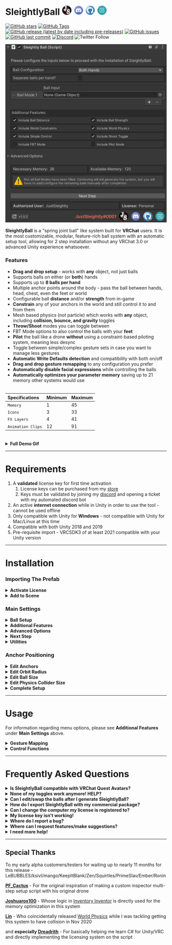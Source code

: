 # SleightlyBall [<img src="https://github.com/JustSleightly/Resources/raw/main/Icons/JSLogo.png" width="30" height="30">](https://vrc.sleightly.dev/ "JustSleightly") [<img src="https://github.com/JustSleightly/Resources/raw/main/Icons/Discord.png" width="30" height="30">](https://discord.sleightly.dev/ "Discord") [<img src="https://github.com/JustSleightly/Resources/raw/main/Icons/GitHub.png" width="30" height="30">](https://github.sleightly.dev/ "Github") [<img src="https://github.com/JustSleightly/Resources/raw/main/Icons/Store.png" width="30" height="30">](https://store.sleightly.dev/ "Store")

[![GitHub stars](https://img.shields.io/github/stars/JustSleightly/SleightlyBall)](https://github.com/JustSleightly/SleightlyBall/stargazers) [![GitHub Tags](https://img.shields.io/github/tag/JustSleightly/SleightlyBall)](https://github.com/JustSleightly/SleightlyBall/tags) [![GitHub release (latest by date including pre-releases)](https://img.shields.io/github/v/release/JustSleightly/SleightlyBall?include_prereleases)](https://github.com/JustSleightly/SleightlyBall/releases) [![GitHub issues](https://img.shields.io/github/issues/JustSleightly/SleightlyBall)](https://github.com/JustSleightly/SleightlyBall/issues) [![GitHub last commit](https://img.shields.io/github/last-commit/JustSleightly/SleightlyBall)](https://github.com/JustSleightly/SleightlyBall/commits/main) [![Discord](https://img.shields.io/discord/780192344800362506)](https://discord.sleightly.dev/) ![Twitter Follow](https://img.shields.io/twitter/follow/SleightlyDev?style=social)

![](https://github.com/JustSleightly/SleightlyBall/raw/main/Documentation/Images/SB%20Default%20Settings.png)

**SleightlyBall** is a "spring joint ball" like system built for **VRChat** users. It is the most customizable, modular, feature-rich ball system with an automatic setup tool, allowing for 2 step installation without any VRChat 3.0 or advanced Unity experience whatsoever.

### Features

* **Drag and drop setup** - works with **any** object, not just balls
* Supports balls on either (or **both**) hands
* Supports up to **8 balls per hand**
* Multiple anchor points around the body - pass the ball between hands, head, chest, even the feet or world
* Configurable ball **distance** and/or **strength** from in-game
* **Constrain** any of your anchors in the world and still control it to and from them
* Mesh based physics (not particle) which works with **any** object, including **collision, bounce, and gravity** toggles
* **Throw/Shoot** modes you can toggle between
* FBT Mode options to also control the balls with your **feet**
* **Pilot** the ball like a drone **without** using a constraint-based piloting system, meaning less desync
* Toggle between simple/complex gesture sets in case you want to manage less gestures
* **Automatic Write Defaults detection** and compatibility with both on/off
* **Drag and drop gesture remapping** to any configuration you prefer
* **Automatically disable facial expressions** while controlling the balls
* **Automatically optimizes your parameter memory** saving up to 21 memory other systems would use

######

| Specifications | Minimum | Maximum |
| :------------- | :------------- | :------------- |
| `Memory` | 1 | 45 |
| `Icons` | 3 | 33 |
| `FX Layers` | 4 | 41 |
| `Animation Clips` | 12 | 91 |

######

<details> 

  <summary> <strong> Full Demo Gif </strong> </summary>

######

<blockquote>

![](https://github.com/JustSleightly/SleightlyBall/raw/main/Documentation/Gifs/SB%20Showcase.gif)

</details>

---

# Requirements

1. A **validated** license key for first time activation
	1. License keys can be purchased from my [store](https://store.sleightly.dev/)
	2. Keys must be validated by joining my [discord](https://discord.sleightly.dev/) and opening a ticket with my automated discord bot
2. An active **internet connection** while in Unity in order to use the tool - cannot be used offline
3. Only compatible with Unity for **Windows** - not compatible with Unity for Mac/Linux at this time
4. Compatible with both Unity 2018 and 2019
5. Pre-requisite import - VRCSDK3 of at least 2021 compatible with your Unity version

---

# Installation

### Importing The Prefab

<details> 

  <summary> <strong>  Activate License </strong> </summary>

######

<blockquote>

Import the SleightlyBall unitypackage into your project, and click on the SleightlyBall.prefab at the default path *Assets/JustSleightly/SleightlyBall*. 

######

![](https://github.com/JustSleightly/SleightlyBall/raw/main/Documentation/Gifs/SB%20Prefab.gif)

If you have never used this on this PC before, you will see a field labeled **Enter your license key**. Input your license key from your purchase and click activate. This is a one-time-use key that will authorize the current PC for future use of SleightlyBall. To reset/change seats for this license, please see our automated ticketing system in Discord.

######

![](https://github.com/JustSleightly/SleightlyBall/raw/main/Documentation/Gifs/SB%20License%20Activation.gif)

</details>

<details>

  <summary> <strong> Add to Scene </strong> </summary>

######

<blockquote>

To prepare SleightlyBall for installation, drag the SleightlyBall.prefab into the scene for Unity base scaling, then drag it onto your desired avatar. Once the prefab detects an Avatar Descriptor and Animator, the **Main Settings** will appear in the inspector.

######

![](https://github.com/JustSleightly/SleightlyBall/raw/main/Documentation/Gifs/SB%20Prefab%20Placement.gif)

<details>

  <summary>Technical Details</summary>

######

<blockquote>

The prefab can be placed as any child of an Avatar Descriptor, and it will automatically reparent as a direct child of the Avatar Descriptor.

######

![](https://github.com/JustSleightly/SleightlyBall/raw/main/Documentation/Gifs/SB%20Prefab%20AutoPosition.gif)

</details>

</details>

### Main Settings

<details>

  <summary> <strong> Ball Setup </strong> </summary>

######

<blockquote>

<details>

  <summary> <strong> Ball Configuration </strong> </summary>

######

<blockquote>

Select the Hand Configuration to set up the SleightlyBall system.
|  |  |
| :------------- | :------------------------------ |
| `Both Hands` | Ball Inputs Applied to Both Hands |
| `Left Handed Only` | Ball Inputs Applied to Left Hand Only |
| `Right Handed Only` | Ball Inputs Applied to Right Hand Only |

#####

![](https://github.com/JustSleightly/SleightlyBall/raw/main/Documentation/Images/SB%20Hand%20Configuration.png)

</details>

<details>

  <summary> <strong> Separate Balls Per Hand </strong> </summary>

######

<blockquote>

Select whether to configure each hand independently or identically.
|  |  |
| :------------- | :------------------------------ |
| `Disabled` | Each Ball Input Applies to Both Hands |
| `Enabled` | Input a Ball for Each Hand |

#####

![](https://github.com/JustSleightly/SleightlyBall/raw/main/Documentation/Images/SB%20Separate%20Balls%20per%20Hand.png)

<details>

  <summary>Technical Details</summary>

######

<blockquote>

This option is only visible if **Ball Configuration** is set to `Both Hands`.

Enabling this option also allows for independent scaling of each hands' balls and colliders during **Anchor Positioning**.

</details>

</details>

<details>

  <summary> <strong> Ball Inputs </strong> </summary>

######

<blockquote>

Use the +/- symbol to add/remove additional balls to the system, up to 8 balls. Drag in any GameObject/Prefab from your hierarchy or your project assets. Rearrange them by click/dragging into your preferred order.

######

![](https://github.com/JustSleightly/SleightlyBall/raw/main/Documentation/Gifs/SB%20Ball%20Add%20Rearrange.gif)

<details>

  <summary>Technical Details</summary>

######

<blockquote>

All GameObjects will have their root re-positioned to (0, 0, 0).

Inputting the Avatar Root or SleightlyBall's own GameObject will automatically be removed.

Any RigidBody, Spring Joint, and Configurable Joint components within any GameObjects/Prefabs inputted will be removed.

Any Sphere, Box, Capsule, and Mesh Collider components within any GameObjects/Prefabs inputted that are not set as Triggers will be removed.

Leaving an input field blank will yield a Warning. You may continue with blank fields and manually add the balls into the hierarchy later (for advanced users).

</details>

</details>

</details>

<details>

  <summary> <strong> Additional Features </strong> </summary>

######

<blockquote>

![](https://github.com/JustSleightly/SleightlyBall/raw/main/Documentation/Images/SB%20Additional%20Features.png)

######

<details>

  <summary> <strong> Ball Distance </strong> </summary>

######

<blockquote>

Enable this feature to include a radial puppet that adjusts the distance of the hand and head ball anchors from you by a local scale of 1 - 10x. 

<details>

  <summary>Technical Details</summary>

######

<blockquote>

If FBT Mode is enabled, this also affects foot anchors.

Adds one dedicated float (8 memory) to your expression parameters.

</details>

</details>

<details>

  <summary> <strong> Ball Strength </strong></summary>

######

<blockquote>

Enable this feature to include a radial puppet that adjusts the strength at which the ball is attracted to its anchors.

<details>

  <summary>Technical Details</summary>

######

<blockquote>

Default Ball Strength can be configured under Advanced options.

Adds one dedicated float (8 memory) to your expression parameters.

</details>

</details>

<details>

  <summary> <strong> World Constraints </strong> </summary>

######

<blockquote>

Enable this feature to include four toggles to world constrain your hands, head, or chest anchors independently, allowing you to pass the balls between your body and fixed points in the world. 

<details>

  <summary>Technical Details</summary>

######

<blockquote>

If FBT Mode is enabled, two more toggles will be included to constrain each foot anchor.

Constraining your chest anchor will cause your Chest Orbit gesture control to attract like your head/hand gesture controls rather than orbit.

Adds 0 - 6 memory to your expression parameters (See **Memory Calculations** for more details).

</details>

</details>

<details>
  <summary> <strong> World Physics </strong> </summary>

######

<blockquote>

Enable this feature to include three toggles to enable/disable ball collision, bounce, and gravity.

<details>

  <summary>Technical Details</summary>

######

<blockquote>

Enabling World Physics adds to your Gesture Playable layer. If these layers' order is later shifted, you must run **VRLabs' [Fix Order](https://github.com/VRLabs/VRChat-Avatars-3.0#fix-order)** script to resolve the sub-animator.

Collision is off by default, due to ball collision's ability to affect world triggers (portals, distance-based mirrors, etc).

Bounce is on by default.

Gravity is off by default.

Adds 0 - 3 memory to your expression parameters (See **Memory Calculations** for more details).

</details>

</details>

<details>

  <summary> <strong> Simple Control </strong> </summary>

######

<blockquote>

Enable this feature to add a toggle to switch between simplified versus advanced **Gesture Control**.
|  |  |
| :------------- | :------------------------------ |
| `Simple` | Only 'simple' gesture controls are enabled |
| `Advanced` | All seven gesture controls are enabled |

######

<details>

  <summary>Technical Details</summary>

######

<blockquote>

By default, Primary, Secondary, and Orbit are considered 'simple' gestures.

The definition of a 'simple' gesture can be configured from **Remap Control Gestures**.

Adds 0 - 1 memory to your expression parameters (See **Memory Calculations** for more details).

</details>

</details>

<details>

  <summary> <strong> Shoot Toggle </strong> </summary>

######

<blockquote>

Enable this feature to add a toggle to switch between ball throw vs ball shoot.

######

<details>

  <summary>Technical Details</summary>

######

<blockquote>

The shoot forward driver lasts 0.25 seconds which can result in unique behaviors, such as briefly curving the shot, or slowing down on impact if shot into a surface with collision enabled.

Adds 0 - 1 memory to your expression parameters (See **Memory Calculations** for more details).

</details>

</details>

<details>

  <summary> <strong> FBT Mode </strong> </summary>

######

<blockquote>

Enable this feature to add a toggle to change the gesture control set to include feet control.

######

<details>

  <summary>Technical Details</summary>

######

<blockquote>

See Advanced Options to select an FBT Mode.

Adds 0 - 1 memory to your expression parameters (See **Memory Calculations** for more details).

</details>

</details>

<details>

  <summary> <strong> Pilot Mode </strong> </summary>

######

<blockquote>

Enable this feature to add a two-axis puppet control for each enabled hand.

The puppet menu by default pilots position on the XZ plane, AKA Moving Forward, Moving Backward, Strafing Left, and Strafing Right.

If you a Thumbs Up gesture in either hand while the puppet menu is open, the axes swap to XY controls, replacing Forward and Backward with Up and Down.

Closing the puppet menu will have the ball maintain its position in world space, until you activate your Rigid Return gesture while the menu is closed.

*While the piloting is less desynced than your typical constraint based piloting system, it is still not in perfect sync due to Unity Physics in VRC and other network difficulties. Please be aware others may not see the ball in the exact same location you do.*

######

<details>

  <summary>Technical Details</summary>

######

<blockquote>

The ball orientation will still be constrained to your head, but the ball piloting rotation is only constrained to your head's Y rotation. This means you can turn your head left/right to steer the ball, but the ball will never move up or down unless you Thumbs Up.

Adds 17 - 18 memory to your expression parameters (See **Memory Calculations** for more details).

</details>

</details>

</details>

</blockquote>

<details>

  <summary> <strong> Advanced Options </strong> </summary>

######

<blockquote>

<details>

  <summary> <strong> Write Defaults </strong> </summary>

######

<blockquote>

Enabling/Disabling this option will enable/disable Write Defaults in all generated animator states for SleightlyBall. 

######

![](https://github.com/JustSleightly/SleightlyBall/raw/main/Documentation/Images/SB%20Write%20Defaults.png)

######

If it says Write Defaults **(Auto)**, then this is handled automatically to match the current Write Defaults of your Animator Controller.

######

![](https://github.com/JustSleightly/SleightlyBall/raw/main/Documentation/Images/SB%20Write%20Defaults%20Auto.png)

<details>

  <summary>Technical Details</summary>

####

<blockquote>

If your relevant Animator Controller(s) are all set to one Write Defaults mode, the **Write Defaults** option will automatically match and be labeled with **(Auto)**.

If the Avatar Descriptor does not contain a custom FX layer, the **Write Defaults** option will automatically match the Write Defaults mode of the Gesture Layer if World Physics is enabled, and be labeled with **(Auto)**.

If your relevant Animator Controller has a mix of Write Defaults On and Off, a warning will appear and the **Write Defaults** option will not be labeled with **(Auto)**. This option will be available to manually enable/disable, and the generated states will follow the manually set status.

If **World Physics** is enabled and your Gesture and FX Animator Controllers are all set to one Write Defaults mode, but the Write Defaults of the Gesture and FX Animator Controllers are different, a different warning will appear and the **Write Defaults** option will not be labeled with **(Auto)**. This option will be available to manually enable/disable, and the generated states will follow the manually set status.

</details>

</details>

<details>

  <summary> <strong> Remap Control Gestures </strong> </summary>

######

<blockquote>

Enabling this feature will allow for the rearrangement of each **Gesture Control** to map to different gestures. If **Simple Control** is enabled, then the definition of a 'simple' gesture can be redefined here as well.

By default, the gesture control mapping is as follows:

| Hand Gesture Layout | Simple? | Ball Control Mapping| FBT Mode Standard | FBT Mode Complex |
| :------------- | :-------------: | :------------- | :------------- | :------------- |
| `F1 Gesture Idle` | :white_square_button: | Idle | | |
| `F2 Gesture Fist` | :white_square_button: | Head Control | Primary Foot | Primary Trigger* |
| `F3 Gesture Open Hand` | :white_check_mark: | Chest Orbit | | |
| `F4 Gesture Fingerpoint` | :white_check_mark: | Primary Hand Control | | |
| `F5 Gesture Victory` | :white_square_button: | Release Ball | | |
| `F6 Gesture Rock n Roll` | :white_square_button: | Rigid Return | | |
| `F7 Gesture Handgun` | :white_check_mark: | Secondary Hand Control | | |
| `F8 Gesture Thumbs Up` | :white_square_button: | Between Hand Control | Secondary Foot | Secondary Trigger* |

######

\* Gesture in opposite hand to switch gesture set of main hand during FBT Mode Complex.

######

<details>

  <summary>Technical Details</summary>

####

<blockquote>

The 'Simple?' toggle checkboxes only display if **Simple Control** is enabled.

If FBT Mode is enabled, the respective FBT Mode columns will apply.

FBT Mode Complex refers to combo gesturing with the opposite hand.

If **Remap Control Gestures** is disabled, the Gesture Control mapping and Simple Control definitions will generate according to their default configuration regardless of any changes while it is enabled.

</details>

</details>

<details>

  <summary> <strong> Disable Facial Anims </strong> </summary>

######

<blockquote>

Enable this feature to force your facial expressions to maintain their defaults while a ball mode is enabled, regardless of activated gesture.

<details>

  <summary>Technical Details</summary>

######

<blockquote>

All blendshapes that exist on your Viseme Mesh set in your Avatar Descriptor are animated to the values they were set to at the time of generating SleightlyBall. Blendshapes starting with 'vrc.' are ignored.

As this only accounts for blendshapes, please be wary of any non-blendshape animation properties that are triggered on gesture (eye movement, tongue toggles, etc.)

Enabling this feature but not using Viseme Blendshapes mode or having a Viseme Mesh assigned in your Avatar Descriptor will yield an error.

This also affects **Ball Demo** if it is included.

</details>

</details>

<details>

  <summary> <strong> Force Gesture Tracking </strong> </summary>

######

<blockquote>

Enable this feature to force VRC Tracking Control to set fingers to Tracking rather than Animation while a ball mode is enabled. This is only relevant to VR controllers that use finger tracking (ex. Valve Knuckles) on Avatars that use animation overrides on finger tracking.

<details>

  <summary>Technical Details</summary>

######

<blockquote>

This also affects **Ball Demo** if it is included.

</details>

</details>

<details>

  <summary> <strong> Include Ball Demo Mode </strong> </summary>

######

<blockquote>

Enable this feature to toggle default Unity Spheres that follow the ball's gesture control. This is often only used for either troubleshooting, demonstration, or practice purposes.

<details>

  <summary>Technical Details</summary>

####

<blockquote>

If **Disable Facial Anims** is enabled, Demo Mode will also disable facial animations.

If **Force Gesture Tracking** is enabled, Demo Mode will also force gesture tracking.

Adds 0 - 1 memory to your expression parameters (See **Memory Calculations** for more details).

</details>

</details>

<details>

  <summary> <strong> Enable Move Or Copy </strong> </summary>

######

<blockquote>

Enable the ability to Move ball input sources from their respective location in the hierarchy rather than Copy them. This is typically used when trying to maintain specific component references that would otherwise break when instantiated via Copy.

######

![](https://github.com/JustSleightly/SleightlyBall/raw/main/Documentation/Images/SB%20Move%20Or%20Copy.png)

######

<details>

  <summary>Technical Details</summary>

######

<blockquote>

Balls are set to Copy by default, and will behave as Copy when this option is disabled.

Ball Inputs from the project assets rather than the hierarchy cannot be set to Move and will revert to Copy.

Using the same Ball source for multiple inputs and setting them to Move will yield an error, as you cannot move one object into two locations.

Using the same Ball source for multiple inputs and setting one to Move and the others to copy will instantiate the copies first during generation, before moving the remaining one.

</details>

</details>

<details>

  <summary> <strong> Default Shoot Toggle On </strong> </summary>

######

<blockquote>

Enable this to enable Shoot Toggle by default in game.

######

![](https://github.com/JustSleightly/SleightlyBall/raw/main/Documentation/Images/SB%20Advanced%20Options%20Shoot.png)

######

<details>

  <summary>Technical Details</summary>

######

<blockquote>

This option is only visible if **Shoot Toggle** is enabled.

</details>

</details>

<details>

  <summary> <strong> Save Throw/Shoot Mode </strong> </summary>

######

<blockquote>

Enable this feature to have Throw/Shoot mode persist between worlds/avatar loads.

######

![](https://github.com/JustSleightly/SleightlyBall/raw/main/Documentation/Images/SB%20Advanced%20Options%20Shoot.png)

######

<details>

  <summary>Technical Details</summary>

######

<blockquote>

This option is only visible if **Shoot Toggle** is enabled.

Converts **Shoot Toggle** to use one dedicated bool (1 memory) in your expression parameters.

</details>

</details>


<details>

  <summary> <strong> Default FBT Mode On </strong> </summary>

######

<blockquote>

Enable this to enable FBT Mode by default in game.

######

![](https://github.com/JustSleightly/SleightlyBall/raw/main/Documentation/Images/SB%20Advanced%20Options%20FBT%20Mode.png)

######

<details>

  <summary>Technical Details</summary>

######

<blockquote>

This option is only visible if **FBT Mode** is enabled.

</details>

</details>

<details>

  <summary> <strong> Save FBT Mode </strong> </summary>

######

<blockquote>

Enable this feature to have FBT mode persist between worlds/avatar loads.

######

![](https://github.com/JustSleightly/SleightlyBall/raw/main/Documentation/Images/SB%20Advanced%20Options%20FBT%20Mode.png)

######

<details>

  <summary>Technical Details</summary>

######

<blockquote>

This option is only visible if **FBT Mode** is enabled.

Converts **FBT Mode** to use one dedicated bool (1 memory) in your expression parameters.

</details>

</details>

<details>

  <summary> <strong> Save Control Mode </strong> </summary>

######

<blockquote>

Enable this feature to have your gesture control mode persist between worlds/avatar loads.


######

![](https://github.com/JustSleightly/SleightlyBall/raw/main/Documentation/Images/SB%20Advanced%20Options%20Simple%20Control.png)

######

<details>

  <summary>Technical Details</summary>

######

<blockquote>

This option is only visible if **Simple Control** is enabled.

Converts **Simple Control** to use one dedicated bool (1 memory) in your expression parameters.

</details>

</details>

<details>

  <summary> <strong> Select FBT Mode </strong> </summary>

######

<blockquote>

Select which FBT Mode mapping you'd like to use.
|  |  |
| :------------- | :------------------------------ |
| `Standard` | When FBT Mode is enabled, Head/Between controls are replaced with Primary/Secondary Foot control |
| `Complex` | When FBT Mode is enabled, combo gestures act as triggers to allow for entirely alternative gesture control |

######

![](https://github.com/JustSleightly/SleightlyBall/raw/main/Documentation/Images/SB%20FBT%20Mode.png)

######

<details>

  <summary>Technical Details</summary>

######

<blockquote>

In Complex mode, you use the opposite hand from the ball to hold the trigger gesture which converts your primary hand gestures to new mappings.

Complex Mode only works with one active ball at a time.

This option is only visible if **FBT Mode** is enabled.

</details>

</details>

<details>

  <summary> <strong> Default Control Mode </strong> </summary>

######

<blockquote>

Select whether Simple or Advanced gesture control mode will be set as default.

######

![](https://github.com/JustSleightly/SleightlyBall/raw/main/Documentation/Images/SB%20Default%20Control%20Mode.png)

######

<details>

  <summary>Technical Details</summary>

######

<blockquote>

The definition of a Simple gesture can be defined via **Remap Control Gestures**

This option is only visible if **Simple Control** is enabled.

</details>

</details>

<details>

  <summary> <strong> Default Ball Strength </strong> </summary>

######

<blockquote>

Set the default Ball Strength when loading into this avatar for the first time.

######

![](https://github.com/JustSleightly/SleightlyBall/raw/main/Documentation/Images/SB%20Advanced%20Options%20Strength.png)

######

<details>

  <summary>Technical Details</summary>

######

<blockquote>

This option is only visible if **Ball Strength** is enabled.

</details>

</details>

<details>

  <summary> <strong> Select Shoot Strength % </strong> </summary>

######

<blockquote>

Set the strength of the forward driver when using Ball Shoot mode.

######

![](https://github.com/JustSleightly/SleightlyBall/raw/main/Documentation/Images/SB%20Advanced%20Options%20Shoot.png)

######

<details>

  <summary>Technical Details</summary>

######

<blockquote>

This option is only visible if **Shoot Toggle** is enabled.

</details>

</details>

<details>

  <summary> <strong> Select Pilot Speed % </strong> </summary>

######

<blockquote>

Set the speed of the ball when using Pilot Mode.

######

![](https://github.com/JustSleightly/SleightlyBall/raw/main/Documentation/Images/SB%20Advanced%20Options%20Pilot.png)

######

<details>

  <summary>Technical Details</summary>

######

<blockquote>

Up/Down speeds are halved relative to the speed set for Forward/Backward/Left/Right

This option is only visible if **Pilot Mode** is enabled.

</details>

</details>

</details>

<details>

  <summary> <strong> Next Step </strong> </summary>

######

<blockquote>

Clicking this button will begin the generation of the SleightlyBall system according to the configuration of the **Main Settings** window, and proceed to **Anchor Positioning**. This button will be greyed out if there are any red errors returned in the Inspector.

######

![](https://github.com/JustSleightly/SleightlyBall/raw/main/Documentation/Images/SB%20Next%20Step%20Button.png)

######

</details>

<details>

  <summary> <strong> Utilities </strong> </summary>

######

<blockquote>

<details>

  <summary> <strong> Memory Calculations </strong> </summary>

######

<blockquote>

Displays the Necessary Memory to generate and the Available Memory on the current Avatar's Expression Parameters.

######

![](https://github.com/JustSleightly/SleightlyBall/raw/main/Documentation/Images/SB%20Calculate%20Memory.png)

######

<details>

  <summary>Necessary Memory can be calculated as:</summary>
  
######

<blockquote>

![equation](https://latex.codecogs.com/png.latex?%5Cfn_jvn%20%7B%5Ccolor%7BMagenta%7D%20Total%20Necessary%20Memory%20%3D%20Local%20Synced%20Memory%20&plus;%20Network%20Synced%20Memory)

######

where:

######

![equation](https://latex.codecogs.com/png.latex?%5Cfn_jvn%20%7B%5Ccolor%7BMagenta%7D%20Local%20Synced%20Memory%20%3D%20%5Cbegin%7Bcases%7D%20%26%20Local%20Bools%20%5Ctext%7B%20if%20%7D%20Local%20Bools%3C%208%20%5C%5C%20%26%208%20%5Ctext%7B%20if%20%7D%20Local%20Bools%20%5Cgeq%208%20%5Cend%7Bcases%7D)

######

![equation](https://latex.codecogs.com/png.latex?%5Cfn_jvn%20%7B%5Ccolor%7BMagenta%7D%20Local%20Bools%20%3D%20%5Csum%20Enabled%20Local%20Bools%7D)

######

![equation](https://latex.codecogs.com/png.latex?%5Cfn_jvn%20%7B%5Ccolor%7BMagenta%7D%20%5Cleft.%5Cbegin%7Bmatrix%7D%203%20%26%20WorldPhysics%5C%5C%204%20%26%20WorldConstraints%5C%5C%202%20%26%20WorldConstraints%5C%26FBTMode%5C%5C%201%20%26%20BallDemoMode%5C%5C%201%20%26%20%21%28SaveControlMode%5C%26SimpleControl%29%5C%5C%201%20%26%20%21%28SaveFBTMode%5C%26FBTMode%29%5C%5C%201%20%26%20%21%28SaveThrowShootMode%5C%26ShootToggle%29%5C%5C%202%20*%20BallCount%20%26%20BothHands%5C%5C%201%20*%20BallCount%20%26%20LeftHandedOnly%5C%5C%201%20*%20BallCount%20%26%20RightHandedOnly%20%5Cend%7Bmatrix%7D%5Cright%5C%7D%5CRightarrow%20%5Csum%20EnabledLocalBools%7D)

######

and:

######

![equation](https://latex.codecogs.com/png.latex?%5Cfn_jvn%20%7B%5Ccolor%7BMagenta%7D%20Network%20Synced%20Memory%20%3D%20%5Csum%20Enabled%20Synced%20Memory)

######

![equation](https://latex.codecogs.com/png.latex?%5Cfn_jvn%20%7B%5Ccolor%7BMagenta%7D%20%5Cleft.%5Cbegin%7Bmatrix%7D%208%20%26%20BallDistance%5C%5C%208%20%26%20BallStrength%5C%5C%201%20%26%20SaveControlMode%5C%26SimpleControl%5C%5C%201%20%26%20SaveFBTMode%5C%26FBTMode%5C%5C%201%20%26%20SaveThrowShootMode%5C%26ShootToggle%5C%5C%2016%20%26%20PilotMode%20%5C%5C%202%20%26%20BothHands%5C%26PilotMode%5C%5C%201%20%26%20LeftHandedOnly%5C%26PilotMode%5C%5C%201%20%26%20RightHandedOnly%5C%26PilotMode%20%5Cend%7Bmatrix%7D%5Cright%5C%7D%5CRightarrow%20%5Csum%20EnabledSyncedMemory%7D)

######

</details>

</details>

<details>

  <summary> <strong> Warnings/Errors </strong> </summary>

######

<blockquote>

<details>

  <summary> <strong> ERROR: No Avatar Descriptor Detected </strong> </summary>

######

<blockquote>

Triggers if no Avatar Descriptor component can be detected in any parents of the current GameObject.

######

![](https://github.com/JustSleightly/SleightlyBall/raw/main/Documentation/Images/SB%20Error%20No%20Animator.png)

######

</details>

######

<details>

  <summary> <strong> ERROR: No Animator Detected </strong> </summary>

######

<blockquote>

Triggers if no Animator component is found on the Avatar Descriptor GameObject.

######

![](https://github.com/JustSleightly/SleightlyBall/raw/main/Documentation/Images/SB%20Error%20No%20Avatar%20Descriptor.png)

######

</details>

######

<details>

  <summary> <strong> ERROR: Not Enough Memory </strong> </summary>

######

<blockquote>

Triggers if the Expressions Menu does not have enough available memory to satisfy the features configured in **Main Settings**.

######

![](https://github.com/JustSleightly/SleightlyBall/raw/main/Documentation/Images/SB%20Error%20Insufficient%20Memory.png)

######

</details>

######

<details>

  <summary> <strong> ERROR: Not Enough Menu Space </strong> </summary>

######

<blockquote>

Triggers if the Expressions Menu in the Avatar Descriptor already has 8 controls.

######

![](https://github.com/JustSleightly/SleightlyBall/raw/main/Documentation/Images/SB%20Error%20Menu%20Space.png)

######

</details>

######

<details>

  <summary> <strong> ERROR: Model Not Humanoid </strong> </summary>

######

<blockquote>

Triggers if the model's FBX is not set to Humanoid rig configuration.

######

![](https://github.com/JustSleightly/SleightlyBall/raw/main/Documentation/Images/SB%20Error%20Humanoid.png)

######

</details>

######

<details>

  <summary> <strong> ERROR: Left Hand Not Mapped </strong> </summary>

######

<blockquote>

Triggers if the model's humanoid rig configuration does not have the left hand mapped.

######

![](https://github.com/JustSleightly/SleightlyBall/raw/main/Documentation/Images/SB%20Error%20Left%20Hand.png)

######

</details>

######

<details>

  <summary> <strong> ERROR: Right Hand Not Mapped </strong> </summary>

######

<blockquote>

Triggers if the model's humanoid rig configuration does not have the right hand mapped.

######

![](https://github.com/JustSleightly/SleightlyBall/raw/main/Documentation/Images/SB%20Error%20Right%20Hand.png)

######

</details>

######

<details>

  <summary> <strong> ERROR: Feet Not Mapped </strong> </summary>

######

<blockquote>

Triggers if the model's humanoid rig configuration does not have both feet mapped, and **FBT Mode** is enabled.

######

![](https://github.com/JustSleightly/SleightlyBall/raw/main/Documentation/Images/SB%20Error%20FBT%20Mapping.png)

######

</details>

######

<details>

  <summary> <strong> ERROR: Viseme Mesh Not Detected </strong> </summary>

######

<blockquote>

Triggers if no Viseme Mesh is detected on the Avatar Descriptor or if the Viseme Mode is not set to Blendshape, while **Disable Facial Anims** is enabled.

######

![](https://github.com/JustSleightly/SleightlyBall/raw/main/Documentation/Images/SB%20Error%20Viseme%20Mesh.png)

######

</details>

######

<details>

  <summary> <strong> ERROR: Duplicate Ball Inputs Set To Move </strong> </summary>

######

<blockquote>

Triggers if multiple Ball Inputs have the same source GameObject, **Move Or Copy** is enabled, and those inputs are set to Move. The same GameObject cannot be moved to multiple locations at once.

######

![](https://github.com/JustSleightly/SleightlyBall/raw/main/Documentation/Images/SB%20Error%20Move%20Multiple.png)

######

</details>

######

<details>

  <summary> <strong> ERROR: Can't Detect VRC Example Gesture </strong> </summary>

######

<blockquote>

Triggers if no Gesture Controller is detected in the Avatar Descriptor, **World Physics** is enabled, and the VRC Example Gesture Controller cannot be located. This searches at path: *Assets/VRCSDK/Examples3/Animation/Controllers/vrc_AvatarV3HandsLayer.controller*

######

![](https://github.com/JustSleightly/SleightlyBall/raw/main/Documentation/Images/SB%20Error%20VRC%20Gesture%20Example.png)

######

</details>

######


<details>

  <summary> <strong> WARNING: Empty Ball Inputs </strong> </summary>

######

<blockquote>

Triggers if any Ball Input fields are left blank. Balls can be added after the hierarchy is generated, but you will not be able to take advantage of any of the positioning/scaling tools.

######

![](https://github.com/JustSleightly/SleightlyBall/raw/main/Documentation/Images/SB%20Warning%20Empty%20Ball%20Inputs.png)

######

</details>

######

<details>

  <summary> <strong> WARNING: Mixed Write Defaults </strong> </summary>

######

<blockquote>

Triggers if both Write Defaults On and Off are detected in your FX Controller, or Gesture Controller if **World Physics** is enabled. Continuing will use whichever value of **Write Defaults** you set under **Advanced Options**.

######

![](https://github.com/JustSleightly/SleightlyBall/raw/main/Documentation/Images/SB%20Warning%20Mixed%20Write%20Defaults.png)

######

</details>

######

<details>

  <summary> <strong> WARNING: FX/Gesture Different Write Defaults </strong> </summary>

######

<blockquote>

Triggers if **World Physics** is enabled and your FX and Gesture controllers use different Write Defaults. Continuing will use whichever value of **Write Defaults** you set under **Advanced Options**.

######

![](https://github.com/JustSleightly/SleightlyBall/raw/main/Documentation/Images/SB%20Warning%20Different%20Write%20Defaults.png)

######

</details>

######

<details>

  <summary> <strong> WARNING: Default Controllers/Expressions Detected </strong> </summary>

######

<blockquote>

Triggers if the FX Controller, Expression Parameters, or Expressions Menu in your Avatar Descriptor is either default or empty. If **World Physics** is enabled, the Gesture Controller also triggers this warning.

######

![](https://github.com/JustSleightly/SleightlyBall/raw/main/Documentation/Images/SB%20Warning%20Default%20Expressions.png)

######

</details>

######

<details>

  <summary> <strong> ERROR: Double Layer Rig Bug Detected </strong> </summary>

######

<blockquote>

Triggers if your Avatar Descriptor has two FX Playable Layers. Pressing Fix will restore the Action Playable Layer for you, but you will need to re-populate any custom layers you had previously set here.

######

![](https://github.com/JustSleightly/SleightlyBall/raw/main/Documentation/Images/SB%20Error%20Double%20FX%20Layer%20Bug.png)

######

This is a known VRCSDK bug that occurs when switching the FBX of a model between Generic and Humanoid rigs when it already has an Avatar Descriptor in the scene. 

######

![](https://github.com/JustSleightly/SleightlyBall/raw/main/Documentation/Images/SB%20Double%20FX%20Layer%20Bug%20Example.png)

</details>

</details>

<details>

  <summary> <strong> Delete SleightlyBall From Avatar </strong> </summary>

######

<blockquote>

Deletes any trace of SleightlyBall out of the avatar's hierarchy and Avatar Descriptor.

######

![](https://github.com/JustSleightly/SleightlyBall/raw/main/Documentation/Images/SB%20Delete%20Button.png)

######

<details>

  <summary> <strong> Technical Details </strong> </summary>

######

<blockquote>

Deletes Hierarchy: Any GameObjects with the Prefix "SB".

Deletes Controller Layers: Any Layers with the SB Identifier on the AnyState.

Deletes Controller Parameters: Any Parameters with the Prefix "SB".

Deletes From Expressions Menu: Any SubMenu whose name contains "SleightlyBall" or leads to a SubMenu with the Prefix "SB".

Deletes From Expression Parameters: Any Parameters with the Prefix "SB".

<blockquote>

</details>

</details>

<details>

  <summary> <strong> Delete ALL Generated Resources </strong> </summary>

######

<blockquote>

Deletes the Generated Resources folder at path *Assets/JustSleightly/SleightlyBall/GeneratedResources*. This may contain files for more than just the current avatar if you have generated SleightlyBall multiple times in this project.

######

![](https://github.com/JustSleightly/SleightlyBall/raw/main/Documentation/Images/SB%20Delete%20Button.png)

######

</details>

<details>

  <summary> <strong> Authorized user </strong> </summary>

######

<blockquote>

Dynamically displays the current Authorized User's discord name and license type. Just a little extra personal touch!

######

![](https://github.com/JustSleightly/SleightlyBall/raw/main/Documentation/Images/SB%20Authorized%20User.png)

######

</details>

<details>

  <summary> <strong> Check For Updates </strong> </summary>

######

<blockquote>

Click the circular arrow next to the version number in the bottom left to check for newer versions of SleightlyBall. If a new version is detected, the arrow will turn into a red X and a pop-up window will prompt you to download it. Otherwise, the arrow will turn into a green checkmark.

######

![](https://github.com/JustSleightly/SleightlyBall/raw/main/Documentation/Gifs/SB%20Update%20Checker.gif)

######

</details>

</details>

### Anchor Positioning

<details>

  <summary> <strong> Edit Anchors </strong> </summary>

<blockquote>

<details>

  <summary> <strong> Edit Hand Anchors </strong> </summary>

######

<blockquote>

Adjust the labeled BallRoot anchors in the scene view to each index fingertip using the positioning handles.

If necessary, rotate the anchors so that the large arrow is parallel to your fingers, away from your body.

There is an option to enable/disable moving the Hand Anchors symmetrically in World Space.

######

![](https://github.com/JustSleightly/SleightlyBall/raw/main/Documentation/Gifs/SB%20Edit%20Hand%20Anchors.gif)

######

</details>

<details>

  <summary> <strong> Edit Head Anchor </strong> </summary>

######

<blockquote>

Adjust the labeled BallRoot.Head anchor in the scene view to about an arm's length in front of your head using the positioning handle.

If necessary, rotate the anchor so that the large arrow is parallel to your forward view, away from your body.

######

![](https://github.com/JustSleightly/SleightlyBall/raw/main/Documentation/Gifs/SB%20Edit%20Head%20Anchor.gif)

######

</details>

<details>

  <summary> <strong> Edit Foot Anchors </strong> </summary>

######

<blockquote>

Adjust the labeled BallRoot anchors in the scene view to above each foot/ankle using the positioning handles.

If necessary, rotate the anchors so that the large arrow is parallel to your leg, away from your body straight downwards.

There is an option to enable/disable moving the Foot Anchors symmetrically in World Space.

This option is only visible if **FBT Mode** is enabled.

######

![](https://github.com/JustSleightly/SleightlyBall/raw/main/Documentation/Gifs/SB%20Edit%20Foot%20Anchors.gif)

######

</details>

</details>

<details>

  <summary> <strong> Edit Orbit Radius </strong> </summary>
  
<blockquote>

<details>

  <summary> <strong> Edit Chest Orbit Radius </strong> </summary>

######

<blockquote>

Adjust the Chest Orbit Radius in the scene view to the desired size using the radius handle.

This will be the spherical limit the ball orbits along when using the Ball Orbit gesture.

This is typically a bit bigger than your armspan.

######

![](https://github.com/JustSleightly/SleightlyBall/raw/main/Documentation/Gifs/SB%20Edit%20Chest%20Orbit%20Radius.gif)

######

</details>

<details>

  <summary> <strong> Edit Feet Orbit Radius </strong> </summary>

######

<blockquote>

Adjust the Foot Orbit Radius in the scene view to the desired size using the radius handle.

This will be the spherical limit the ball orbits along when using the Ball Orbit gesture in FBT Complex Mode.

This is typically up to your knee.

This option is only visible if **FBT Mode** is enabled and set to Complex Mode.

######

![](https://github.com/JustSleightly/SleightlyBall/raw/main/Documentation/Gifs/SB%20Edit%20Feet%20Orbit%20Radius.gif)

######

</details>

</details>

<details>

  <summary> <strong> Edit Ball Size</strong> </summary>

######

<blockquote>

Adjust the labeled Ball Sizes in the scene view using the scale handles or the field below.

Alternatively, you can also multi-select balls to scale multiple balls at once.

If you're using Unity 2019, using the center scale handle when the scale is not (1, 1, 1) will exponentially snap initially due to a Unity 2019 bug, but it can still be used to uniformly scale across all axes.

######

![](https://github.com/JustSleightly/SleightlyBall/raw/main/Documentation/Gifs/SB%20Edit%20Hand%20Anchors.gif)

######

</details>

<details>

  <summary> <strong> Edit Physics Collider Size</strong> </summary>

######

<blockquote>

Adjust the labeled Ball Collider Sizes in the scene view using the scale handles or the field below.

Alternatively, you can also multi-select balls to scale multiple balls at once.

######

![](https://github.com/JustSleightly/SleightlyBall/raw/main/Documentation/Gifs/SB%20Edit%20Hand%20Anchors.gif)

######

</details>

<details>

  <summary> <strong> Complete Setup </strong> </summary>

######

<blockquote>

Once **Anchor Positioning** is finished, click **Complete Setup** to generate all the required animations and finalize the system and 3.0.

</details>

---

# Usage

For information regarding menu options, please see **Additional Features** under **Main Settings** above.

<details>

  <summary> <strong> Gesture Mapping </strong> </summary>

######

<blockquote>

By default, the gesture control mapping is as follows:

| Hand Gesture Layout | Simple? | Ball Control Mapping| FBT Mode Standard | FBT Mode Complex |
| :------------- | :-------------: | :------------- | :------------- | :------------- |
| `F1 Gesture Idle` | :white_square_button: | Idle | | |
| `F2 Gesture Fist` | :white_square_button: | Head Control | Primary Foot | Primary Trigger* |
| `F3 Gesture Open Hand` | :white_check_mark: | Chest Orbit | | |
| `F4 Gesture Fingerpoint` | :white_check_mark: | Primary Hand Control | | |
| `F5 Gesture Victory` | :white_square_button: | Release Ball | | |
| `F6 Gesture Rock n Roll` | :white_square_button: | Rigid Return | | |
| `F7 Gesture Handgun` | :white_check_mark: | Secondary Hand Control | | |
| `F8 Gesture Thumbs Up` | :white_square_button: | Between Hand Control | Secondary Foot | Secondary Trigger* |

######

This mapping can be reconfigured under **Advanced Settings** using **Remap Control Gestures**

</details>

<details>

  <summary> <strong> Control Functions </strong> </summary>

######

<blockquote>

| Ball Control | Function |
| :------------- | :------------- |
| `Idle` | No function - Preserves the last used control. |
| `Head Control` | Attracts the ball to the anchor controlled by your head. |
| `Chest Orbit` | Releases the ball and sets a firm limiter at a radius centered around your chest. |
| `Primary Hand Control` | Attracts the ball to the anchor controlled by your primary hand. |
| `Release Ball` | Throw the ball from its current position. / `Shoot Toggle` Shoot the ball in the direction your primary hand is pointing. |
| `Rigid Return` | Quickly recall the ball back to its primary hand anchor. |
| `Secondary Hand Control` | Attracts the ball to the anchor controlled by your secondary hand. |
| `Between Hand Control` | Attracts the ball to halfway point between your primary and secondary hand anchors. |
| `Primary Foot Control` | `FBT Simple` Attracts the ball to the anchor controlled by your primary foot. |
| `Secondary Foot Control` | `FBT Simple` Attracts the ball to the anchor controlled by your secondary foot. |
| `Primary Trigger` | `FBT Complex` Holding this trigger in your opposite hand converts your primary hand gesture set into a primary foot centered one. |
| `Secondary Trigger` | `FBT Complex` Holding this trigger in your opposite hand converts your primary hand gesture set into a secondary foot centered one. |

######

</details>

---

# Frequently Asked Questions

<details>

  <summary> <strong> Is SleightlyBall compatible with VRChat Quest Avatars? </strong> </summary>

######

<blockquote>

**No**, as VRChat Quest does not support Physics Objects (Rigidbodies, Joints, Colliders) nor Constraints at this time. Other sprint joint ball systems shouldn't be compatible either.

</details>

<details>

  <summary> <strong> None of my toggles work anymore! HELP?</strong> </summary>

######

<blockquote>

If you have included World Physics, this may occur if you rearrange the layers in your Gesture Playable Layer of your Avatar Descriptor. If these layers' order is shifted, you must run **VRLabs' [Fix Order](https://github.com/VRLabs/VRChat-Avatars-3.0#fix-order)** script to resolve the sub-animator. Alternatively, you can re-generate **SleightlyBall**

</details>

<details>

  <summary> <strong> Can I edit/swap the balls after I generate SleightlyBall? </strong> </summary>

######

<blockquote>

**Yes**, expand the SB_SleightlyBall hierarchy until you reach the Left/Right Ball Modes. You can replace any child to the Ball Mode objects, just remember to leave those child objects enabled, as your animations toggle the Ball Modes on/off.

</details>

<details>

  <summary> <strong> How do I export SleightlyBall with my commercial package? </strong> </summary>

######

<blockquote>

Assuming you have a **commercial license** for SleightlyBall, the script generates everything from scratch, making it easy to export without worrying about conflicting with other packages.

You can find these generated resources at _Assets/JustSleightly/SleightlyBall/Generated Resources/_

The folder with your avatar's SleightlyBall under Generated Resources is the only one you need to export, aside from the files of the actual balls you used with the tool. The only exception to this is if you did not have an FX controller, Gesture controller, Expression Parameters, or Expressions Menu by default, in which those will be generated in your _Assets/_ folder.

**You may not** export or redistribute the _SleightlyBall.dll_ file under _Assets/JustSleightly/SleightlyBall/Resources/. Please refer to the full Terms Of Use on my [store](https://store.sleightly.dev/).

</details>

<details>

  <summary> <strong> Can I change the computer my license is registered to? </strong> </summary>

######

<blockquote>

**Yes**, in the event you change hardware, you can open an automated Reset/Transfer License ticket on [discord](https://discord.sleightly.dev/). There is a cooldown period to prevent abuse, and these logs will be monitored for misuse. If you need to re-transfer sooner than this transfer period, open a support ticket on [discord](https://discord.sleightly.dev/).

</details>

<details>

  <summary> <strong> My license key isn't working! </strong> </summary>

######

<blockquote>

Open a support ticket on [discord](https://discord.sleightly.dev/) or check the SleightlyBall support channel for known issues if you are a validated customer.

</details>

<details>

  <summary> <strong> Where do I report a bug? </strong> </summary>

######

<blockquote>

You can add issues to this github repository, or post it in the support channel for SleightlyBall on [discord](https://discord.sleightly.dev/).

</details>

<details>

  <summary> <strong> Where can I request features/make suggestions? </strong> </summary>

######

<blockquote>

Feel free to leave these in the support channel on [discord](https://discord.sleightly.dev/) and we can discuss them in more detail.

</details>

<details>

  <summary> <strong> I need more help! </strong> </summary>

######

<blockquote>

If you need help with using SleightlyBall, reach out in the support channel on [discord](https://discord.sleightly.dev/) so me or a community member can help. If you have private issues, open up a support ticket instead.

</details>

---

## Special Thanks

To my early alpha customers/testers for waiting up to nearly 11 months for this release - LeBUBBLES/ksivl/mango/KeepItBlank/Zen/Squirtles/PrimeSlav/Ember/Ronin

**[PF_Cactus](https://discord.gg/FJKB768)** - For the original inspiration of making a custom inspector multi-step setup script with his original drone

**[Joshuarox100](https://github.com/Joshuarox100)** - Whose logic in [Inventory Inventor](https://github.com/Joshuarox100/VRC-Inventory-Inventor) is directly used for the memory optimization in this system

**[Lin](https://github.com/oofdesu)** - Who coincidentally released [World Physics](https://github.com/VRLabs/VRChat-Avatars-3.0#world-physics) while I was tackling getting this system to have collision in Nov 2020

and **especially [Dreadrith](https://github.com/Dreadrith/DreadScripts)** - For basically helping me learn C# for Unity/VRC and directly implementing the licensing system on the script

